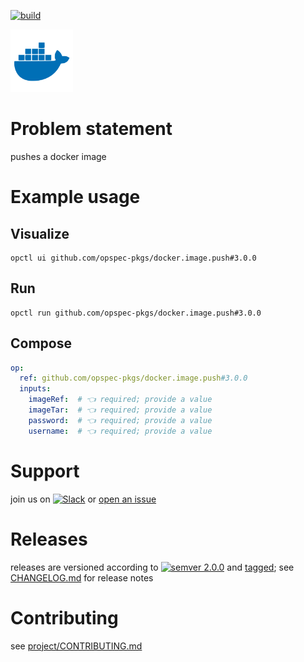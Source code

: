 [![build](https://github.com/opspec-pkgs/docker.image.push/actions/workflows/build.yml/badge.svg)](https://github.com/opspec-pkgs/docker.image.push/actions/workflows/build.yml)


<img src="icon.svg" alt="icon" height="100px">

# Problem statement

pushes a docker image

# Example usage

## Visualize

```shell
opctl ui github.com/opspec-pkgs/docker.image.push#3.0.0
```

## Run

```
opctl run github.com/opspec-pkgs/docker.image.push#3.0.0
```

## Compose

```yaml
op:
  ref: github.com/opspec-pkgs/docker.image.push#3.0.0
  inputs:
    imageRef:  # 👈 required; provide a value
    imageTar:  # 👈 required; provide a value
    password:  # 👈 required; provide a value
    username:  # 👈 required; provide a value
```

# Support

join us on
[![Slack](https://img.shields.io/badge/slack-opctl-E01563.svg)](https://join.slack.com/t/opctl/shared_invite/zt-51zodvjn-Ul_UXfkhqYLWZPQTvNPp5w)
or
[open an issue](https://github.com/opspec-pkgs/docker.image.push/issues)

# Releases

releases are versioned according to
[![semver 2.0.0](https://img.shields.io/badge/semver-2.0.0-brightgreen.svg)](http://semver.org/spec/v2.0.0.html)
and [tagged](https://git-scm.com/book/en/v2/Git-Basics-Tagging); see
[CHANGELOG.md](CHANGELOG.md) for release notes

# Contributing

see
[project/CONTRIBUTING.md](https://github.com/opspec-pkgs/project/blob/main/CONTRIBUTING.md)
